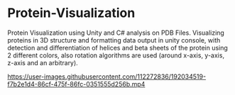# Protein-Visualization
Protein Visualization using Unity and C# analysis on PDB Files. 
Visualizing proteins in 3D structure and formatting data output in unity console, with detection and differentiation of helices and beta sheets of the protein using 2 different colors, also rotation algorithms are used (around x-axis, y-axis, z-axis and an arbitrary).

https://user-images.githubusercontent.com/112272836/192034519-f7b2e1d4-86cf-475f-86fc-0351555d256b.mp4

